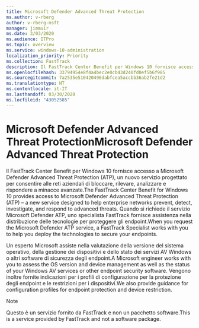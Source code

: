 ```yaml
---
title: Microsoft Defender Advanced Threat Protection
ms.author: v-rberg
author: v-rberg-msft
manager: jimmuir
ms.date: 3/03/2020
ms.audience: ITPro
ms.topic: overview
ms.service: windows-10-administration
localization_priority: Priority
ms.collection: FastTrack
description: Il FastTrack Center Benefit per Windows 10 fornisce accesso a Microsoft Defender Advanced Threat Protection (ATP), un nuovo servizio progettato per consentire alle reti aziendali di bloccare, rilevare, analizzare e rispondere a minacce avanzate.
ms.openlocfilehash: 33794954e8f4a4bec2e0cb43d240fd0ef5b6f985
ms.sourcegitcommit: 7a2535e510420496dabfcea5accbb36ab2fe21d2
ms.translationtype: HT
ms.contentlocale: it-IT
ms.lasthandoff: 03/30/2020
ms.locfileid: "43052585"
---
```

# <a name="microsoft-defender-advanced-threat-protection"></a><span data-ttu-id="5e544-103">Microsoft Defender Advanced Threat Protection</span><span class="sxs-lookup"><span data-stu-id="5e544-103">Microsoft Defender Advanced Threat Protection</span></span>

<span data-ttu-id="5e544-104">Il FastTrack Center Benefit per Windows 10 fornisce accesso a Microsoft Defender Advanced Threat Protection (ATP), un nuovo servizio progettato per consentire alle reti aziendali di bloccare, rilevare, analizzare e rispondere a minacce avanzate.</span><span class="sxs-lookup"><span data-stu-id="5e544-104">The FastTrack Center Benefit for Windows 10 provides access to Microsoft Defender Advanced Threat Protection (ATP) – a new service designed to help enterprise networks prevent, detect, investigate, and respond to advanced threats.</span></span> <span data-ttu-id="5e544-105">Quando si richiede il servizio Microsoft Defender ATP, uno specialista FastTrack fornisce assistenza nella distribuzione delle tecnologie per proteggere gli endpoint.</span><span class="sxs-lookup"><span data-stu-id="5e544-105">When you request the Microsoft Defender ATP service, a FastTrack Specialist works with you to help you deploy the technologies to secure your endpoints.</span></span>

<span data-ttu-id="5e544-106">Un esperto Microsoft assiste nella valutazione della versione del sistema operativo, della gestione dei dispositivi e dello stato dei servizi AV Windows o altri software di sicurezza degli endpoint.</span><span class="sxs-lookup"><span data-stu-id="5e544-106">A Microsoft engineer works with you to assess the OS version and device management as well as the status of your Windows AV services or other endpoint security software.</span></span> <span data-ttu-id="5e544-107">Vengono inoltre fornite indicazioni per i profili di configurazione per la protezione degli endpoint e le restrizioni per i dispositivi.</span><span class="sxs-lookup"><span data-stu-id="5e544-107">We also provide guidance for configuration profiles for endpoint protection and device restriction.</span></span>  

> [!NOTE]
> <span data-ttu-id="5e544-108">Questo è un servizio fornito da FastTrack e non un pacchetto software.</span><span class="sxs-lookup"><span data-stu-id="5e544-108">This is a service provided by FastTrack and not a software package.</span></span> 

